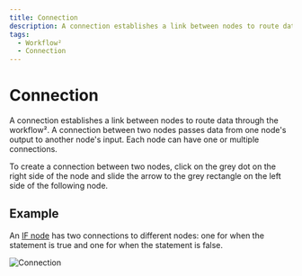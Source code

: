 ```yaml
---
title: Connection
description: A connection establishes a link between nodes to route data through the workflow².
tags:
  - Workflow²
  - Connection
---
```


# Connection

A connection establishes a link between nodes to route data through the workflow². A connection between two nodes passes data from one node's output to another node's input. Each node can have one or multiple connections.

To create a connection between two nodes, click on the grey dot on the right side of the node and slide the arrow to the grey rectangle on the left side of the following node.

## Example

An [IF node](/workflow/integrations/core-nodes/n8n-nodes-base.if/) has two connections to different nodes: one for when the statement is true and one for when the statement is false.

![Connection](/_images/workflows/connections/Connection_ifnode.gif)
